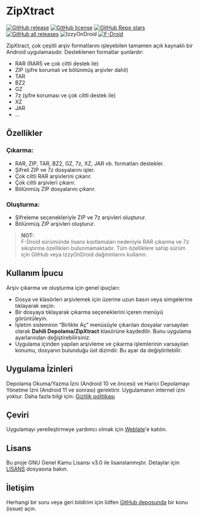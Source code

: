 # ZipXtract

[![GitHub release](https://img.shields.io/github/v/release/WirelessAlien/ZipXtract)](https://github.com/WirelessAlien/ZipXtract/releases/latest)
[![GitHub license](https://img.shields.io/github/license/WirelessAlien/ZipXtract)](https://github.com/WirelessAlien/ZipXtract/blob/master/License)
[![GitHub Repo stars](https://img.shields.io/github/stars/WirelessAlien/ZipXtract)](https://img.shields.io/github/stars/WirelessAlien/ZipXtract)
[![GitHub all releases](https://img.shields.io/github/downloads/WirelessAlien/ZipXtract/total)](https://img.shields.io/github/downloads/WirelessAlien/ZipXtract/total)
![IzzyOnDroid](https://img.shields.io/endpoint?url=https://apt.izzysoft.de/fdroid/api/v1/shield/com.wirelessalien.zipxtract)
[![F-Droid](https://img.shields.io/f-droid/v/com.wirelessalien.zipxtract?logo=F-Droid)](https://f-droid.org/packages/com.wirelessalien.zipxtract)

<p style="text-align: left;">ZipXtract, çok çeşitli arşiv formatlarını işleyebilen tamamen açık kaynaklı bir Android uygulamasıdır. Desteklenen formatlar şunlardır:</p> 
<ul>
 <li>RAR (RAR5 ve çok ciltli destek ile)</li> 
<li>ZIP (şifre korumalı ve bölünmüş arşivler dahil)</li> 
<li>TAR</li> 
<li>BZ2</li>
 <li>GZ</li> 
<li>7z (şifre koruması ve çok ciltli destek ile)</li> <li>XZ</li> 
<li>JAR</li>
 <li>...</li> 
</ul> 

<h2>Özellikler</h2>

<h3>Çıkarma:</h3> 
<ul> 
<li>RAR, ZIP, TAR, BZ2, GZ, 7z, XZ, JAR vb. formatları destekler.</li>
 <li>Şifreli ZIP ve 7z dosyalarını işler.</li>
 <li>Çok ciltli RAR arşivlerini çıkarır.</li>
 <li>Çok ciltli arşivleri çıkarır.</li> 
<li>Bölünmüş ZIP dosyalarını çıkarır.</li>
 </ul>

<h3>Oluşturma:</h3> 

<ul> 
<li>Şifreleme seçenekleriyle ZIP ve 7z arşivleri oluşturur.</li> 
<li>Bölünmüş ZIP arşivleri oluşturur.</li> 
</ul> 

<blockquote> 
<p><strong>NOT:</strong><br /> 
F-Droid sürümünde lisans kısıtlamaları nedeniyle RAR çıkarma ve 7z sıkıştırma özellikleri bulunmamaktadır. Tüm özelliklere sahip sürüm için GitHub veya IzzyOnDroid dağıtımlarını kullanın.</p> 
</blockquote> 

<h2>Kullanım İpucu</h2> 
<p>Arşiv çıkarma ve oluşturma için genel ipuçları:</p> 
<ul> 
<li>Dosya ve klasörleri arşivlemek için üzerine uzun basın veya simgelerine tıklayarak seçin.</li> 
<li>Bir dosyaya tıklayarak çıkarma seçeneklerini içeren menüyü görüntüleyin.</li> 
<li>İşletim sisteminin “Birlikte Aç” menüsüyle çıkarılan dosyalar varsayılan olarak <strong>Dahili Depolama/ZipXtract</strong> klasörüne kaydedilir. Bunu uygulama ayarlarından değiştirebilirsiniz.</li> 
<li>Uygulama içinden yapılan arşivleme ve çıkarma işlemlerinin varsayılan konumu, dosyanın bulunduğu üst dizindir. Bu ayar da değiştirilebilir.</li> 
</ul> 

<h2>Uygulama İzinleri</h2> 
<p>Depolama Okuma/Yazma İzni (Android 10 ve öncesi) ve Harici Depolamayı Yönetme İzni (Android 11 ve sonrası) gerektirir. Uygulamanın internet izni yoktur. Daha fazla bilgi için: <a href="https://sites.google.com/view/privacy-policy-zipxtract/home">Gizlilik politikası</a></p> 

<h2>Çeviri</h2> 
<p> Uygulamayı yerelleştirmeye yardımcı olmak için&nbsp;<a href="https://hosted.weblate.org/engage/zipxtract/">Weblate</a>'e katılın. </p> 

<h2>Lisans</h2> 
<p>Bu proje GNU Genel Kamu Lisansı v3.0 ile lisanslanmıştır. Detaylar için <a href="https://github.com/WirelessAlien/ZipXtract/blob/master/LICENSE">LİSANS</a> dosyasına bakın.</p> 

<h2>İletişim</h2> 
<p>Herhangi bir soru veya geri bildirim için lütfen <a href="https://github.com/WirelessAlien/ZipXtract/issues">GitHub deposunda</a> bir konu (issue) açın.</p>